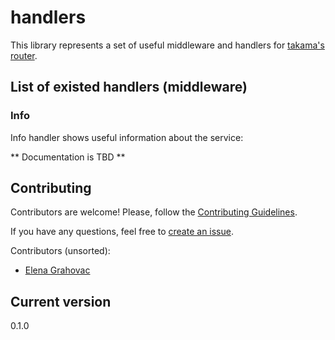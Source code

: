 # handlers

This library represents a set of useful middleware and handlers for [takama's router](https://github.com/takama/router).

## List of existed handlers (middleware)

### Info

Info handler shows useful information about the service:

** Documentation is TBD **


## Contributing

Contributors are welcome! Please, follow the [Contributing Guidelines](CONTRIBUTING.md).

If you have any questions, feel free to [create an issue](https://github.com/openprovider/handlers/issues/new).

Contributors (unsorted):

- [Elena Grahovac](https://github.com/rumyantseva)

## Current version

0.1.0
